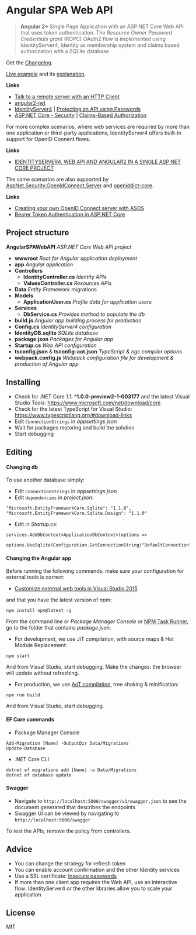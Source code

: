 # Angular SPA Web API

> **Angular 2+** Single Page Application with an ASP.NET Core Web API that uses token authentication. 
> The _Resource Owner Password Credentials grant_ (ROPC) OAuth2 flow is implemented using IdentityServer4, 
> Identity as membership system and claims based authorization with a SQLite database.

Get the [Changelog](https://github.com/robisim74/AngularSPAWebAPI/blob/master/CHANGELOG.md).

[Live example](http://angularspawebapi.azurewebsites.net) and its [explanation](https://github.com/robisim74/AngularSPAWebAPI/blob/master/EXPLANATION.md).

**Links**
- [Talk to a remote server with an HTTP Client](https://angular.io/docs/ts/latest/guide/server-communication.html)
- [angular2-jwt](https://github.com/auth0/angular2-jwt)
- [IdentityServer4](https://identityserver4.readthedocs.io) | [Protecting an API using Passwords](http://docs.identityserver.io/en/dev/quickstarts/2_resource_owner_passwords.html)
- [ASP.NET Core - Security](https://docs.asp.net/en/latest/security/index.html) | [Claims-Based Authorization](https://docs.asp.net/en/latest/security/authorization/claims.html)

For more complex scenarios, where web services are required by more than one application or third-party applications, 
IdentityServer4 offers built-in support for OpenID Connent flows.

**Links**
- [IDENTITYSERVER4, WEB API AND ANGULAR2 IN A SINGLE ASP.NET CORE PROJECT](https://damienbod.com/2016/10/01/identityserver4-webapi-and-angular2-in-a-single-asp-net-core-project/)

The same scenarios are also supported by [AspNet.Security.OpenIdConnect.Server](https://github.com/aspnet-contrib/AspNet.Security.OpenIdConnect.Server) and [openiddict-core](https://github.com/openiddict/openiddict-core).

**Links**
- [Creating your own OpenID Connect server with ASOS](http://kevinchalet.com/2016/07/13/creating-your-own-openid-connect-server-with-asos-introduction/)
- [Bearer Token Authentication in ASP.NET Core](https://blogs.msdn.microsoft.com/webdev/2016/10/27/bearer-token-authentication-in-asp-net-core/)

## Project structure
**AngularSPAWebAPI** _ASP.NET Core Web API project_
- **wwwroot** _Root for Angular application deployment_
- **app** _Angular application_
- **Controllers**
	- **IdentityController.cs** _Identity APIs_
	- **ValuesController.cs** _Resources APIs_
- **Data** _Entity Framework_ migrations
- **Models**
	- **ApplicationUser.cs** _Profile data for application users_
- **Services**
	- **DbService.cs** _Provides method to populate the db_
- **build.js** _Angular app building process for production_
- **Config.cs** _IdentityServer4 configuration_
- **IdentityDB.sqlite** _SQLite database_
- **package.json** _Packages for Angular app_
- **Startup.cs** _Web API configuration_
- **tsconfig.json** & **tsconfig-aot.json** _TypeScript & ngc compiler options_
- **webpack.config.js** _Webpack configuration file for development & production of Angular app_

## Installing
- Check for .NET Core 1.1: **^1.0.0-preview2-1-003177** and the latest Visual Studio Tools: https://www.microsoft.com/net/download/core
- Check for the latest TypeScript for Visual Studio: https://www.typescriptlang.org/#download-links
- Edit `ConnectionStrings` in _appsettings.json_
- Wait for packages restoring and build the solution
- Start debugging

## Editing
#### Changing db
To use another database simply:
- Edit `ConnectionStrings` in _appsettings.json_
- Edit `dependencies` in _project.json_:
```
"Microsoft.EntityFrameworkCore.Sqlite": "1.1.0",
"Microsoft.EntityFrameworkCore.Sqlite.Design": "1.1.0"
```
- Edit in _Startup.cs_:
```
services.AddDbContext<ApplicationDbContext>(options =>
    options.UseSqlite(Configuration.GetConnectionString("DefaultConnection")));
```

#### Changing the Angular app
Before running the following commands, make sure your configuration for external tools is correct:
- [Customize external web tools in Visual Studio 2015](https://blogs.msdn.microsoft.com/webdev/2015/03/19/customize-external-web-tools-in-visual-studio-2015/)

and that you have the latest version of _npm_:
```Shell
npm install npm@latest -g
```

From the command line or _Package Manager Console_ or [NPM Task Runner](https://marketplace.visualstudio.com/items?itemName=MadsKristensen.NPMTaskRunner), go to the folder that contains _package.json_.
- For development, we use JiT compilation, with source maps & Hot Module Replacement:
```Shell
npm start
```
And from Visual Studio, start debugging.
Make the changes: the browser will update without refreshing.

- For production, we use [AoT compilation](https://angular.io/docs/ts/latest/cookbook/aot-compiler.html), tree shaking & minification:
```Shell
npm run build
```
And from Visual Studio, start debugging.

#### EF Core commands
- Package Manager Console
```Shell
Add-Migration [Name] -OutputDir Data/Migrations
Update-Database
```
- .NET Core CLI
```Shell
dotnet ef migrations add [Name] -o Data/Migrations
dotnet ef database update
```

#### Swagger
- Navigate to `http://localhost:5000/swagger/v1/swagger.json` to see the document generated that describes the endpoints
- Swagger UI can be viewed by navigating to `http://localhost:5000/swagger`

To test the APIs, remove the policy from controllers.

## Advice
- You can change the strategy for refresh token
- You can enable account confirmation and the other Identity services
- Use a SSL certificate: [Insecure passwords](https://developer.mozilla.org/en-US/docs/Web/Security/Insecure_passwords)
- If more than one client app requires the Web API, use an interactive flow: IdentityServer4 or the other libraries allow you to scale your application 

## License
MIT
